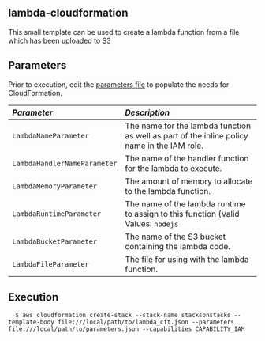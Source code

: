 ## lambda-cloudformation
This small template can be used to create a lambda function from a file which has been uploaded to S3

## Parameters
Prior to execution, edit the [parameters file](parameters.json) to populate the needs for CloudFormation.

| *Parameter*                 | *Description*         |
| :--------------------- |:--------------|
| `LambdaNameParameter`            | The name for the lambda function as well as part of the inline policy name in the IAM role.  |
| `LambdaHandlerNameParameter`            | The name of the handler function for the lambda to execute.  |
| `LambdaMemoryParameter`            | The amount of memory to allocate to the lambda function.  |
| `LambdaRuntimeParameter`            | The name of the lambda runtime to assign to this function (Valid Values: `nodejs` | `nodejs4.3` | `java8` | `python2.7`).  |
| `LambdaBucketParameter`            | The name of the S3 bucket containing the lambda code.  |
| `LambdaFileParameter`            | The file for using with the lambda function.  |


## Execution
      $ aws cloudformation create-stack --stack-name stacksonstacks --template-body file:///local/path/to/lambda_cft.json --parameters file:///local/path/to/parameters.json --capabilities CAPABILITY_IAM

